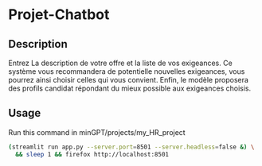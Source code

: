 # Projet-Chatbot

## Description

Entrez La description de votre offre et la liste de vos exigeances.
Ce système vous recommandera de potentielle nouvelles exigeances, vous pourrez ainsi choisir celles qui vous convient.
Enfin, le modèle proposera des profils candidat répondant du mieux possible aux exigeances choisis.

## Usage
Run this command in minGPT/projects/my_HR_project

```bash
(streamlit run app.py --server.port=8501 --server.headless=false &) \
  && sleep 1 && firefox http://localhost:8501
```
